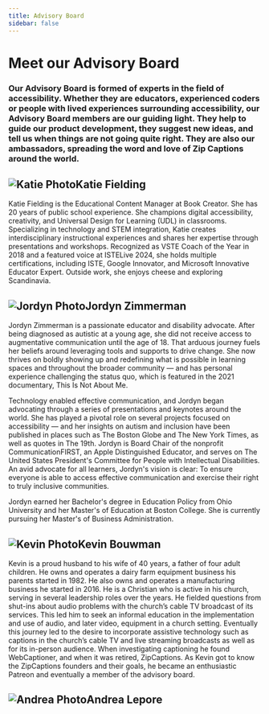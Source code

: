 ```yaml
---
title: Advisory Board
sidebar: false
---
```


# Meet our Advisory Board

### Our Advisory Board is formed of experts in the field of accessibility. Whether they are educators, experienced coders or people with lived experiences surrounding accessibility, our Advisory Board members are our guiding light. They help to guide our product development, they suggest new ideas, and tell us when things are not going quite right. They are also our ambassadors, spreading the word and love of Zip Captions around the world.

 ## <div style="display: flex; align-items: center;">![Katie Photo](/images/Katie_Circle.png "Katie")  Katie Fielding </div>
Katie Fielding is the Educational Content Manager at Book Creator. She has 20 years of public school experience. She champions digital accessibility, creativity, and Universal Design for Learning (UDL) in classrooms. Specializing in technology and STEM integration, Katie creates interdisciplinary instructional experiences and shares her expertise through presentations and workshops. Recognized as VSTE Coach of the Year in 2018 and a featured voice at ISTELive 2024, she holds multiple certifications, including ISTE, Google Innovator, and Microsoft Innovative Educator Expert. Outside work, she enjoys cheese and exploring Scandinavia.

## <div style="display: flex; align-items: center;">![Jordyn Photo](/images/Jordyn_Circle.png "Jordyn") Jordyn Zimmerman </div>
Jordyn Zimmerman is a passionate educator and disability advocate. After being diagnosed as autistic at a young age, she did not receive access to augmentative communication until the age of 18. That arduous journey fuels her beliefs around leveraging tools and supports to drive change. She now thrives on boldly showing up and redefining what is possible in learning spaces and throughout the broader community — and has personal experience challenging the status quo, which is featured in the 2021 documentary, This Is Not About Me. 

Technology enabled effective communication, and Jordyn began advocating through a series of presentations and keynotes around the world. She has played a pivotal role on several projects focused on accessibility — and her insights on autism and inclusion have been published in places such as The Boston Globe and The New York Times, as well as quotes in The 19th. Jordyn is Board Chair of the nonprofit CommunicationFIRST, an Apple Distinguished Educator, and serves on The United States President's Committee for People with Intellectual Disabilities. An avid advocate for all learners, Jordyn's vision is clear: To ensure everyone is able to access effective communication and exercise their right to truly inclusive communities.

Jordyn earned her Bachelor's degree in Education Policy from Ohio University and her Master's of Education at Boston College. She is currently pursuing her Master's of Business Administration. 

## <div style="display: flex; align-items: center;">![Kevin Photo](/images/Kevin_Circle.png "Kevin") Kevin Bouwman </div>
Kevin is a proud husband to his wife of 40 years, a father of four adult children.  He owns and operates a dairy farm equipment business his parents started in 1982.  He also owns and operates a manufacturing business he started in 2016.  He is a Christian who is active in his church, serving in several leadership roles over the years.  He fielded questions from shut-ins about audio problems with the church’s cable TV broadcast of its services.  This led him to seek an informal education in the implementation and use of audio, and later video, equipment in a church setting.  Eventually this journey led to the desire to incorporate assistive technology such as captions in the church’s cable TV and live streaming broadcasts as well as for its in-person audience.  When investigating captioning he found WebCaptioner, and when it was retired, ZipCaptions.  As Kevin got to know the ZipCaptions founders and their goals, he became an enthusiastic Patreon and eventually a member of the advisory board.

## <div style="display: flex; align-items: center;">![Andrea Photo](/images/Andrea_Circle.png "Andrea") Andrea Lepore </div>